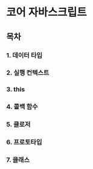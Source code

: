 # 코어 자바스크립트

## 목차
 ### 1. 데이터 타입
 ### 2. 실행 컨텍스트
 ### 3. this
 ### 4. 콜백 함수
 ### 5. 클로저
 ### 6. 프로토타입
 ### 7. 클래스
